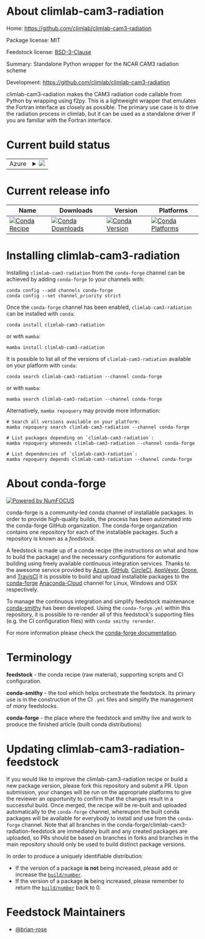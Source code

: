 About climlab-cam3-radiation
============================

Home: https://github.com/climlab/climlab-cam3-radiation

Package license: MIT

Feedstock license: [BSD-3-Clause](https://github.com/conda-forge/climlab-cam3-radiation-feedstock/blob/main/LICENSE.txt)

Summary: Standalone Python wrapper for the NCAR CAM3 radiation scheme

Development: https://github.com/climlab/climlab-cam3-radiation

climlab-cam3-radiation makes the CAM3 radiation code callable
from Python by wrapping using f2py. This is a lightweight wrapper that
emulates the Fortran interface as closely as possible. The primary use case
is to drive the radiation process in climlab, but it can be used as
a standalone driver if you are familiar with the Fortran interface.


Current build status
====================


<table>
    
  <tr>
    <td>Azure</td>
    <td>
      <details>
        <summary>
          <a href="https://dev.azure.com/conda-forge/feedstock-builds/_build/latest?definitionId=16255&branchName=main">
            <img src="https://dev.azure.com/conda-forge/feedstock-builds/_apis/build/status/climlab-cam3-radiation-feedstock?branchName=main">
          </a>
        </summary>
        <table>
          <thead><tr><th>Variant</th><th>Status</th></tr></thead>
          <tbody><tr>
              <td>linux_64_python3.7.____cpython</td>
              <td>
                <a href="https://dev.azure.com/conda-forge/feedstock-builds/_build/latest?definitionId=16255&branchName=main">
                  <img src="https://dev.azure.com/conda-forge/feedstock-builds/_apis/build/status/climlab-cam3-radiation-feedstock?branchName=main&jobName=linux&configuration=linux_64_python3.7.____cpython" alt="variant">
                </a>
              </td>
            </tr><tr>
              <td>linux_64_python3.8.____cpython</td>
              <td>
                <a href="https://dev.azure.com/conda-forge/feedstock-builds/_build/latest?definitionId=16255&branchName=main">
                  <img src="https://dev.azure.com/conda-forge/feedstock-builds/_apis/build/status/climlab-cam3-radiation-feedstock?branchName=main&jobName=linux&configuration=linux_64_python3.8.____cpython" alt="variant">
                </a>
              </td>
            </tr><tr>
              <td>linux_64_python3.9.____cpython</td>
              <td>
                <a href="https://dev.azure.com/conda-forge/feedstock-builds/_build/latest?definitionId=16255&branchName=main">
                  <img src="https://dev.azure.com/conda-forge/feedstock-builds/_apis/build/status/climlab-cam3-radiation-feedstock?branchName=main&jobName=linux&configuration=linux_64_python3.9.____cpython" alt="variant">
                </a>
              </td>
            </tr><tr>
              <td>osx_64_python3.7.____cpython</td>
              <td>
                <a href="https://dev.azure.com/conda-forge/feedstock-builds/_build/latest?definitionId=16255&branchName=main">
                  <img src="https://dev.azure.com/conda-forge/feedstock-builds/_apis/build/status/climlab-cam3-radiation-feedstock?branchName=main&jobName=osx&configuration=osx_64_python3.7.____cpython" alt="variant">
                </a>
              </td>
            </tr><tr>
              <td>osx_64_python3.8.____cpython</td>
              <td>
                <a href="https://dev.azure.com/conda-forge/feedstock-builds/_build/latest?definitionId=16255&branchName=main">
                  <img src="https://dev.azure.com/conda-forge/feedstock-builds/_apis/build/status/climlab-cam3-radiation-feedstock?branchName=main&jobName=osx&configuration=osx_64_python3.8.____cpython" alt="variant">
                </a>
              </td>
            </tr><tr>
              <td>osx_64_python3.9.____cpython</td>
              <td>
                <a href="https://dev.azure.com/conda-forge/feedstock-builds/_build/latest?definitionId=16255&branchName=main">
                  <img src="https://dev.azure.com/conda-forge/feedstock-builds/_apis/build/status/climlab-cam3-radiation-feedstock?branchName=main&jobName=osx&configuration=osx_64_python3.9.____cpython" alt="variant">
                </a>
              </td>
            </tr><tr>
              <td>osx_arm64_python3.8.____cpython</td>
              <td>
                <a href="https://dev.azure.com/conda-forge/feedstock-builds/_build/latest?definitionId=16255&branchName=main">
                  <img src="https://dev.azure.com/conda-forge/feedstock-builds/_apis/build/status/climlab-cam3-radiation-feedstock?branchName=main&jobName=osx&configuration=osx_arm64_python3.8.____cpython" alt="variant">
                </a>
              </td>
            </tr><tr>
              <td>osx_arm64_python3.9.____cpython</td>
              <td>
                <a href="https://dev.azure.com/conda-forge/feedstock-builds/_build/latest?definitionId=16255&branchName=main">
                  <img src="https://dev.azure.com/conda-forge/feedstock-builds/_apis/build/status/climlab-cam3-radiation-feedstock?branchName=main&jobName=osx&configuration=osx_arm64_python3.9.____cpython" alt="variant">
                </a>
              </td>
            </tr><tr>
              <td>win_64_python3.7.____cpython</td>
              <td>
                <a href="https://dev.azure.com/conda-forge/feedstock-builds/_build/latest?definitionId=16255&branchName=main">
                  <img src="https://dev.azure.com/conda-forge/feedstock-builds/_apis/build/status/climlab-cam3-radiation-feedstock?branchName=main&jobName=win&configuration=win_64_python3.7.____cpython" alt="variant">
                </a>
              </td>
            </tr><tr>
              <td>win_64_python3.8.____cpython</td>
              <td>
                <a href="https://dev.azure.com/conda-forge/feedstock-builds/_build/latest?definitionId=16255&branchName=main">
                  <img src="https://dev.azure.com/conda-forge/feedstock-builds/_apis/build/status/climlab-cam3-radiation-feedstock?branchName=main&jobName=win&configuration=win_64_python3.8.____cpython" alt="variant">
                </a>
              </td>
            </tr><tr>
              <td>win_64_python3.9.____cpython</td>
              <td>
                <a href="https://dev.azure.com/conda-forge/feedstock-builds/_build/latest?definitionId=16255&branchName=main">
                  <img src="https://dev.azure.com/conda-forge/feedstock-builds/_apis/build/status/climlab-cam3-radiation-feedstock?branchName=main&jobName=win&configuration=win_64_python3.9.____cpython" alt="variant">
                </a>
              </td>
            </tr>
          </tbody>
        </table>
      </details>
    </td>
  </tr>
</table>

Current release info
====================

| Name | Downloads | Version | Platforms |
| --- | --- | --- | --- |
| [![Conda Recipe](https://img.shields.io/badge/recipe-climlab--cam3--radiation-green.svg)](https://anaconda.org/conda-forge/climlab-cam3-radiation) | [![Conda Downloads](https://img.shields.io/conda/dn/conda-forge/climlab-cam3-radiation.svg)](https://anaconda.org/conda-forge/climlab-cam3-radiation) | [![Conda Version](https://img.shields.io/conda/vn/conda-forge/climlab-cam3-radiation.svg)](https://anaconda.org/conda-forge/climlab-cam3-radiation) | [![Conda Platforms](https://img.shields.io/conda/pn/conda-forge/climlab-cam3-radiation.svg)](https://anaconda.org/conda-forge/climlab-cam3-radiation) |

Installing climlab-cam3-radiation
=================================

Installing `climlab-cam3-radiation` from the `conda-forge` channel can be achieved by adding `conda-forge` to your channels with:

```
conda config --add channels conda-forge
conda config --set channel_priority strict
```

Once the `conda-forge` channel has been enabled, `climlab-cam3-radiation` can be installed with `conda`:

```
conda install climlab-cam3-radiation
```

or with `mamba`:

```
mamba install climlab-cam3-radiation
```

It is possible to list all of the versions of `climlab-cam3-radiation` available on your platform with `conda`:

```
conda search climlab-cam3-radiation --channel conda-forge
```

or with `mamba`:

```
mamba search climlab-cam3-radiation --channel conda-forge
```

Alternatively, `mamba repoquery` may provide more information:

```
# Search all versions available on your platform:
mamba repoquery search climlab-cam3-radiation --channel conda-forge

# List packages depending on `climlab-cam3-radiation`:
mamba repoquery whoneeds climlab-cam3-radiation --channel conda-forge

# List dependencies of `climlab-cam3-radiation`:
mamba repoquery depends climlab-cam3-radiation --channel conda-forge
```


About conda-forge
=================

[![Powered by
NumFOCUS](https://img.shields.io/badge/powered%20by-NumFOCUS-orange.svg?style=flat&colorA=E1523D&colorB=007D8A)](https://numfocus.org)

conda-forge is a community-led conda channel of installable packages.
In order to provide high-quality builds, the process has been automated into the
conda-forge GitHub organization. The conda-forge organization contains one repository
for each of the installable packages. Such a repository is known as a *feedstock*.

A feedstock is made up of a conda recipe (the instructions on what and how to build
the package) and the necessary configurations for automatic building using freely
available continuous integration services. Thanks to the awesome service provided by
[Azure](https://azure.microsoft.com/en-us/services/devops/), [GitHub](https://github.com/),
[CircleCI](https://circleci.com/), [AppVeyor](https://www.appveyor.com/),
[Drone](https://cloud.drone.io/welcome), and [TravisCI](https://travis-ci.com/)
it is possible to build and upload installable packages to the
[conda-forge](https://anaconda.org/conda-forge) [Anaconda-Cloud](https://anaconda.org/)
channel for Linux, Windows and OSX respectively.

To manage the continuous integration and simplify feedstock maintenance
[conda-smithy](https://github.com/conda-forge/conda-smithy) has been developed.
Using the ``conda-forge.yml`` within this repository, it is possible to re-render all of
this feedstock's supporting files (e.g. the CI configuration files) with ``conda smithy rerender``.

For more information please check the [conda-forge documentation](https://conda-forge.org/docs/).

Terminology
===========

**feedstock** - the conda recipe (raw material), supporting scripts and CI configuration.

**conda-smithy** - the tool which helps orchestrate the feedstock.
                   Its primary use is in the construction of the CI ``.yml`` files
                   and simplify the management of *many* feedstocks.

**conda-forge** - the place where the feedstock and smithy live and work to
                  produce the finished article (built conda distributions)


Updating climlab-cam3-radiation-feedstock
=========================================

If you would like to improve the climlab-cam3-radiation recipe or build a new
package version, please fork this repository and submit a PR. Upon submission,
your changes will be run on the appropriate platforms to give the reviewer an
opportunity to confirm that the changes result in a successful build. Once
merged, the recipe will be re-built and uploaded automatically to the
`conda-forge` channel, whereupon the built conda packages will be available for
everybody to install and use from the `conda-forge` channel.
Note that all branches in the conda-forge/climlab-cam3-radiation-feedstock are
immediately built and any created packages are uploaded, so PRs should be based
on branches in forks and branches in the main repository should only be used to
build distinct package versions.

In order to produce a uniquely identifiable distribution:
 * If the version of a package **is not** being increased, please add or increase
   the [``build/number``](https://docs.conda.io/projects/conda-build/en/latest/resources/define-metadata.html#build-number-and-string).
 * If the version of a package **is** being increased, please remember to return
   the [``build/number``](https://docs.conda.io/projects/conda-build/en/latest/resources/define-metadata.html#build-number-and-string)
   back to 0.

Feedstock Maintainers
=====================

* [@brian-rose](https://github.com/brian-rose/)

